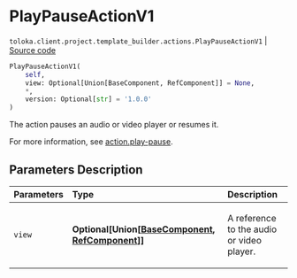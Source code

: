 # PlayPauseActionV1
`toloka.client.project.template_builder.actions.PlayPauseActionV1` | [Source code](https://github.com/Toloka/toloka-kit/blob/v1.2.2/src/client/project/template_builder/actions.py#L115)

```python
PlayPauseActionV1(
    self,
    view: Optional[Union[BaseComponent, RefComponent]] = None,
    *,
    version: Optional[str] = '1.0.0'
)
```

The action pauses an audio or video player or resumes it.


For more information, see [action.play-pause](https://toloka.ai/docs/template-builder/reference/action.play-pause).

## Parameters Description

| Parameters | Type | Description |
| :----------| :----| :-----------|
`view`|**Optional\[Union\[[BaseComponent](toloka.client.project.template_builder.base.BaseComponent.md), [RefComponent](toloka.client.project.template_builder.base.RefComponent.md)\]\]**|<p>A reference to the audio or video player.</p>
